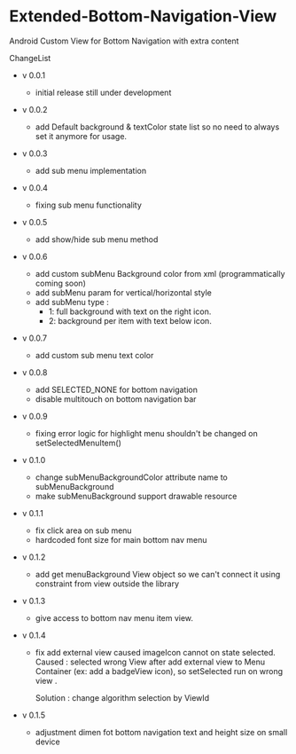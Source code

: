 # Extended-Bottom-Navigation-View
Android Custom View for Bottom Navigation with extra content

ChangeList
- v 0.0.1
  - initial release still under development

- v 0.0.2
  - add Default background & textColor state list so no need to always set it anymore for usage.

- v 0.0.3
  - add sub menu implementation
  
- v 0.0.4
  - fixing sub menu functionality
  
- v 0.0.5
  - add show/hide sub menu method
  
- v 0.0.6
  - add custom subMenu Background color from xml (programmatically coming soon)
  - add subMenu param for vertical/horizontal style
  - add subMenu type :
    - 1: full background with text on the right icon.
    - 2: background per item with text below icon.

- v 0.0.7
  - add custom sub menu text color
  
- v 0.0.8
  - add SELECTED_NONE for bottom navigation
  - disable multitouch on bottom navigation bar
  
- v 0.0.9
  - fixing error logic for highlight menu shouldn't be changed on setSelectedMenuItem()
  
- v 0.1.0
  - change subMenuBackgroundColor attribute name to subMenuBackground
  - make subMenuBackground support drawable resource
  
- v 0.1.1
  - fix click area on sub menu
  - hardcoded font size for main bottom nav menu
  
- v 0.1.2
  - add get menuBackground View object so we can't connect it using constraint from view outside the library
  
- v 0.1.3
  - give access to bottom nav menu item view.
  
- v 0.1.4
  - fix add external view caused imageIcon cannot on state selected.
    Caused :
    selected wrong View after add external view to Menu Container (ex: add a badgeView icon), so setSelected run on wrong view .
    
    Solution :
    change algorithm selection by ViewId
    
- v 0.1.5
  - adjustment dimen fot bottom navigation text and height size on small device
